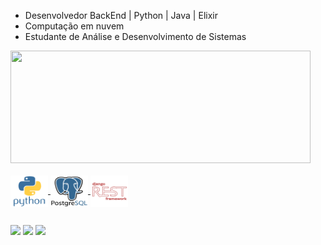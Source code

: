 

- Desenvolvedor BackEnd | Python | Java | Elixir 
- Computação em nuvem
- Estudante de Análise e Desenvolvimento de Sistemas

<div>
  <a href="https://github.com/IagoVieiraa">
  <img height="180" width="480" src="https://github-readme-stats.vercel.app/api/top-langs/?username=IagoVieiraa&layout=compact&langs_count=7&theme=dark"/>
</div>
<div style="display: inline_block"><br>
  <img align="center" alt="Python" height="50" width="60" src="https://github.com/devicons/devicon/blob/master/icons/python/python-original-wordmark.svg">
  <img align="center" alt="Postgres" height="50" width="60" src="https://github.com/devicons/devicon/blob/master/icons/postgresql/postgresql-original-wordmark.svg">
  <img align="center" alt="DRF" height="50" width="60" src="https://github.com/devicons/devicon/blob/master/icons/djangorest/djangorest-line-wordmark.svg">
  
  ##
  <div> 
 <a href="https://discord.com/channels/@me" target="_blank"><img src="https://img.shields.io/badge/Discord-7289DA?style=for-the-badge&logo=discord&logoColor=white" target="_blank"></a> 
  <a href = "mailto:iago.vieiras13@gmail.com"><img src="https://img.shields.io/badge/Gmail-D14836?style=for-the-badge&logo=gmail&logoColor=white"></a>
  <a href="https://www.linkedin.com/in/iago-vieira-499076165/" target="_blank"><img src="https://img.shields.io/badge/-LinkedIn-%230077B5?style=for-the-badge&logo=linkedin&logoColor=white" target="_blank"></a> 
</div>
